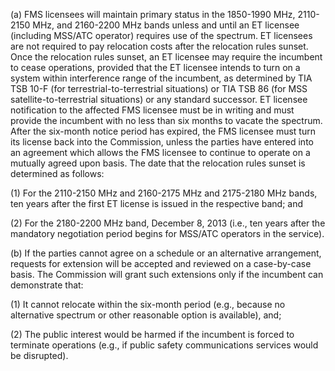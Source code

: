 (a) FMS licensees will maintain primary status in the 1850-1990 MHz, 2110-2150 MHz, and 2160-2200 MHz bands unless and until an ET licensee (including MSS/ATC operator) requires use of the spectrum. ET licensees are not required to pay relocation costs after the relocation rules sunset. Once the relocation rules sunset, an ET licensee may require the incumbent to cease operations, provided that the ET licensee intends to turn on a system within interference range of the incumbent, as determined by TIA TSB 10-F (for terrestrial-to-terrestrial situations) or TIA TSB 86 (for MSS satellite-to-terrestrial situations) or any standard successor. ET licensee notification to the affected FMS licensee must be in writing and must provide the incumbent with no less than six months to vacate the spectrum. After the six-month notice period has expired, the FMS licensee must turn its license back into the Commission, unless the parties have entered into an agreement which allows the FMS licensee to continue to operate on a mutually agreed upon basis. The date that the relocation rules sunset is determined as follows:

(1) For the 2110-2150 MHz and 2160-2175 MHz and 2175-2180 MHz bands, ten years after the first ET license is issued in the respective band; and

(2) For the 2180-2200 MHz band, December 8, 2013 (i.e., ten years after the mandatory negotiation period begins for MSS/ATC operators in the service).

(b) If the parties cannot agree on a schedule or an alternative arrangement, requests for extension will be accepted and reviewed on a case-by-case basis. The Commission will grant such extensions only if the incumbent can demonstrate that:

(1) It cannot relocate within the six-month period (e.g., because no alternative spectrum or other reasonable option is available), and;

(2) The public interest would be harmed if the incumbent is forced to terminate operations (e.g., if public safety communications services would be disrupted).

